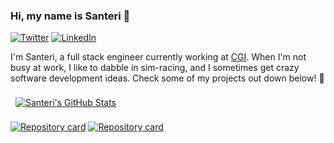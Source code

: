 ### Hi, my name is Santeri 👋
[![Twitter](https://img.shields.io/badge/Twitter-informational?style=flat&logo=twitter&logoColor=white&color=1CA2F1)](https://twitter.com/iffa_dev)
[![LinkedIn](https://img.shields.io/badge/LinkedIn-informational?style=flat&logo=linkedin&logoColor=white&color=0D76A8)](https://www.linkedin.com/in/santerielo/)

I'm Santeri, a full stack engineer currently working at [CGI](https://www.cgi.com/en). When I'm not busy at work, I like to dabble in sim-racing, and I sometimes get crazy software development ideas. Check some of my projects out down below! 🌟

<a href="https://github.com/iffa">
  <img align="center" style="margin:0.5rem" src="https://github-readme-stats.vercel.app/api?username=iffa&show_icons=true&line_height=27&count_private=true&theme=synthwave&hide_border=true&custom_title=Santeri%27s%20activity%20in%20a%20nutshell" alt="Santeri's GitHub Stats" />
</a>

[![Repository card](https://github-readme-stats.vercel.app/api/pin/?username=iffa&repo=iffa.dev&theme=synthwave)](https://github.com/iffa/iffa.dev)
[![Repository card](https://github-readme-stats.vercel.app/api/pin/?username=iffa&repo=ngx-material-spinner&theme=synthwave)](https://github.com/iffa/ngx-material-spinner)
